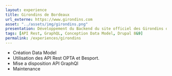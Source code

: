 ```yaml
---
layout: experience
title: Girondins de Bordeaux
url_externe: https://www.girondins.com
asset: "../assets/img/girondins.png"
presentation: Développement du Backend du site officiel des Girondins de Bordeaux
tags: [API Rest, GraphQL, Conception Data Model, Drupal 8&9]
permalink: /experiences/girondins
---
```

- Création Data Model
- Utilisation des API Rest OPTA et Besport.
- Mise a disposition API GraphQl
- Maintenance


